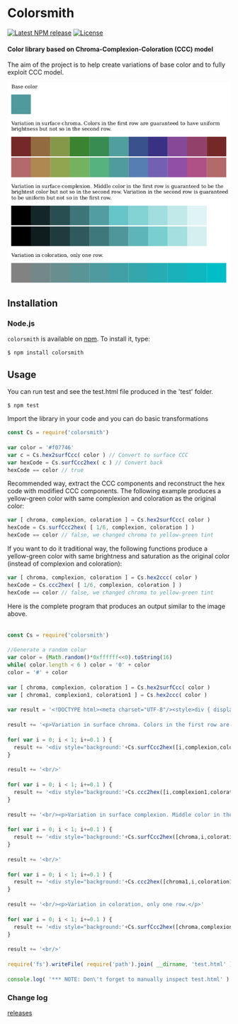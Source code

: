 Colorsmith
========

[![Latest NPM release][npm-badge]][npm-badge-url]
[![License][license-badge]][license-badge-url]

#### Color library based on Chroma-Complexion-Coloration (CCC) model ####

The aim of the project is to help create variations of base color and to fully exploit CCC model.

  <img src="https://raw.githubusercontent.com/ajyand/colorsmith/master/test/output.png"/>

## Installation

### Node.js

`colorsmith` is available on [npm](http://npmjs.org). To install it, type:

    $ npm install colorsmith

## Usage

You can run test and see the test.html file produced in the 'test' folder.

    $ npm test

Import the library in your code and you can do basic transformations

```js
const Cs = require('colorsmith')

var color = '#f07746'
var c = Cs.hex2surfCcc( color ) // Convert to surface CCC
var hexCode = Cs.surfCcc2hex( c ) // Convert back
hexCode == color // true

```

Recommended way, extract the CCC components and reconstruct the hex code with modified CCC components. The following example produces a yellow-green color with same complexion and coloration as the original color:
```js
var [ chroma, complexion, coloration ] = Cs.hex2surfCcc( color )
hexCode = Cs.surfCcc2hex( [ 1/6, complexion, coloration ] )
hexCode == color // false, we changed chroma to yellow-green tint
```

If you want to do it traditional way, the following functions produce a yellow-green color with same brightness and saturation as the original color (instead of complexion and coloration):

```js
var [ chroma, complexion, coloration ] = Cs.hex2ccc( color )
hexCode = Cs.ccc2hex( [ 1/6, complexion, coloration ] )
hexCode == color // false, we changed chroma to yellow-green tint
```


Here is the complete program that produces an output similar to the image above.

```js

const Cs = require('colorsmith')

//Generate a random color
var color = (Math.random()*0xffffff<<0).toString(16)
while( color.length < 6 ) color = '0' + color
color = '#' + color

var [ chroma, complexion, coloration ] = Cs.hex2surfCcc( color )
var [ chroma1, complexion1, coloration1 ] = Cs.hex2ccc( color )

var result = '<!DOCTYPE html><meta charset="UTF-8"/><style>div { display: inline-block; width:8vw; height: 8vw; } </style><p>Base color</p><div style="background:'+color+'"></div><br/>'

result += '<p>Variation in surface chroma. Colors in the first row are guaranteed to have uniform brightness but not so in the second row.</p>'

for( var i = 0; i < 1; i+=0.1 ) {
  result += '<div style="background:'+Cs.surfCcc2hex([i,complexion,coloration])+'"></div>'
}

result += '<br/>'

for( var i = 0; i < 1; i+=0.1 ) {
  result += '<div style="background:'+Cs.ccc2hex([i,complexion1,coloration1])+'"></div>'
}

result += '<br/><p>Variation in surface complexion. Middle color in the first row is guaranteed to be the brightest color but not so in the second row. Variation in the second row is guaranteed to be uniform but not so in the first row.</p>'

for( var i = 0; i < 1; i+=0.1 ) {
  result += '<div style="background:'+Cs.surfCcc2hex([chroma,i,coloration])+'"></div>'
}

result += '<br/>'

for( var i = 0; i < 1; i+=0.1 ) {
  result += '<div style="background:'+Cs.ccc2hex([chroma1,i,coloration1])+'"></div>'
}

result += '<br/><p>Variation in coloration, only one row.</p>'

for( var i = 0; i < 1; i+=0.1 ) {
  result += '<div style="background:'+Cs.surfCcc2hex([chroma,complexion,i])+'"></div>'
}

result += '<br/>'

require('fs').writeFile( require('path').join( __dirname, 'test.html' ), result, err=>console.log(err) )

console.log( '*** NOTE: Don\'t forget to manually inspect test.html' )


```

### Change log ###

[releases](https://github.com/ajyand/colorsmith/releases)



[npm-badge-url]: https://www.npmjs.com/package/colorsmith
[license-badge-url]: ./LICENSE
[npm-badge]: https://img.shields.io/npm/v/colorsmith.svg
[license-badge]: https://img.shields.io/npm/l/colorsmith.svg
